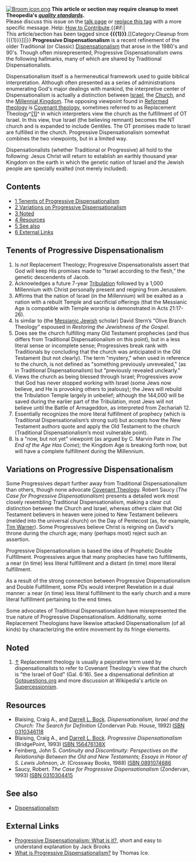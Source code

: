 [![Broom icon.png](images/thumb/9/90/Broom_icon.png/30px-Broom_icon.png.pagespeed.ce.3MDzK_R-j-.png)](http://www.theopedia.com/File:Broom_icon.png)
**This article or section may require cleanup to meet Theopedia's *[quality standards](http://www.theopedia.com/Theopedia:Writing_guide "Theopedia:Writing guide")*.**  
Please discuss this issue on the
[talk page](http://www.theopedia.com/Talk:Progressive_dispensationalism "Talk:Progressive dispensationalism")
or
[replace this tag](index.php?title=Progressive_dispensationalism&action=edit)
with a more specific message. Help:
[How to Contribute](http://www.theopedia.com/Help:How_to_contribute "Help:How to contribute").{{\#if:|  
This article/section has been tagged since
**{{{1}}}**.[[Category:Cleanup from {{{1}}}]]|}}
**Progressive Dispensationalism** is a recent refinement of the
older Traditional (or Classic)
[Dispensationalism](Dispensationalism "Dispensationalism") that
arose in the 1980's and 90's. Though often misrepresented,
Progressive Dispensationalism owns the following hallmarks, many of
which are shared by Traditional Dispensationalists.

Dispensationalism itself is a hermeneutical framework used to guide
biblical interpretation. Although often presented as a series of
administrations enumerating God's major dealings with mankind, the
interpretive center of Dispensationalism is actually a distinction
between [Israel](Israel "Israel"), the [Church](Church "Church"),
and the
[Millennial Kingdom](Millennial_Kingdom "Millennial Kingdom"). The
opposing viewpoint found in
[Reformed theology](Reformed_theology "Reformed theology") is
[Covenant theology](Covenant_theology "Covenant theology"),
sometimes referred to as Replacement Theology^[[1]](#note-0)^ in
which interpreters view the church as the fulfillment of OT Israel.
In this view, true Israel (the believing remnant) becomes the NT
church and is expanded to include Gentiles. The OT promises made to
Israel are fulfilled in the church. Progressive Dispensationalism
somewhat combines the two viewpoints, but in a limited way.

Dispensationalists (whether Traditional or Progressive) all hold to
the following: Jesus Christ will return to establish an earthly
thousand year Kingdom on the earth in which the genetic nation of
Israel and the Jewish people are specially exalted (not merely
included).

## Contents

-   [1 Tenents of Progressive Dispensationalism](#Tenents_of_Progressive_Dispensationalism)
-   [2 Variations on Progressive Dispensationalism](#Variations_on_Progressive_Dispensationalism)
-   [3 Noted](#Noted)
-   [4 Resources](#Resources)
-   [5 See also](#See_also)
-   [6 External Links](#External_Links)

## Tenents of Progressive Dispensationalism

1.  Is *not* Replacement Theology; Progressive Dispensationalists
    assert that God will keep His promises made to “Israel according to
    the flesh,” the genetic descendents of Jacob.
2.  Acknowledges a future 7-year
    [Tribulation](Tribulation "Tribulation") followed by a 1,000
    Millennium with Christ personally present and reigning from
    Jerusalem.
3.  Affirms that the nation of Israel (in the Millennium) will be
    exalted as a nation with a rebuilt Temple and sacrificial offerings
    (that the Messianic Age is compatible with Temple worship is
    demonstrated in Acts 21:17-26).
4.  Is similar to (the
    [Messianic Jewish](index.php?title=Messianic_Jewish&action=edit&redlink=1 "Messianic Jewish (page does not exist)")
    scholar) David Stern’s “Olive Branch Theology” espoused in
    *Restoring the Jewishness of the Gospel*.
5.  Does see the church fulfilling many Old Testament prophecies
    (and thus differs from Traditional Dispensationalism on this
    point), but in a less literal sense or incomplete sense;
    Progressives break rank with Traditionals by concluding that the
    church was anticipated in the Old Testament (but not clearly). The
    term "mystery," when used in reference to the church, is not
    defined as "something previously unrevealed," (as in Traditional
    Dispensationalism) but "previously revealed unclearly."
6.  Views the church as being blessed through Israel; Progressives
    avow that God has never stopped working with Israel (some Jews now
    believe, and He is provoking others to jealousy); the Jews will
    rebuild the Tribulation Temple largely in unbelief; although the
    144,000 will be saved during the earlier part of the Tribulation,
    most Jews will not believe until the Battle of Armageddon, as
    interpreted from Zechariah 12.
7.  Essentially recognizes the more literal fulfillment of prophecy
    (which is Traditional Dispensationalism’s strong suit) but accepts
    how the New Testament authors quote and apply the Old Testament to
    the church (Traditional Dispensationalism’s most vulnerable point).
8.  Is a "now, but not yet" viewpoint (as argued by C. Marvin Pate
    in *The End of the Age Has Come*); the Kingdom Age is breaking
    forth now, but will have a complete fulfillment during the
    Millennium.

## Variations on Progressive Dispensationalism

Some Progressives depart further away from Traditional
Dispensationalism than others, though none advocate
[Covenant Theology](Covenant_Theology "Covenant Theology"). Robert
Saucy (*The Case for Progressive Dispensationalism*) presents a
detailed work most closely resembling Traditional
Dispensationalism, making a clear cut distinction between the
Church and Israel, whereas others claim that Old Testament
believers in heaven were joined to New Testament believers (melded
into the universal church) on the Day of Pentecost (as, for
example,
[Tim Warner](http://www.geocities.com/lasttrumpet_2000/pd/twpd101.html)).
Some Progressives believe Christ is reigning on David's throne
during the church age; many (perhaps most) reject such an
assertion.

Progressive Dispensationalism is based the idea of Prophetic Double
Fulfillment. Progressives argue that many prophecies have two
fulfillments, a near (in time) less literal fulfillment and a
distant (in time) more literal fulfillment.

As a result of the strong connection between Progressive
Dispensationalism and Double Fulfillment, some PDs would interpret
Revelation in a dual manner: a near (in time) less literal
fulfillment to the early church and a more literal fulfillment
pertaining to the end times.

Some advocates of Traditional Dispensationalism have misrepresented
the true nature of Progressive Dispensationalism. Additionally,
some Replacement Theologians have likewise attacked
Dispensationalism (of all kinds) by characterizing the entire
movement by its fringe elements.


## Noted

1.  [↑](#ref-0) Replacement theology is usually a pejorative term
    used by dispensationalists to refer to Covenant Theology's view
    that the church is "the Israel of God" (Gal. 6:16). See a
    dispensational definition at
    [Gotquestions.org](http://www.gotquestions.org/replacement-theology.html)
    and more discussion at Wikipedia's article on
    [Supercessionism](http://en.wikipedia.org/wiki/Supersessionism).

## Resources

-   Blaising, Craig A., and
    [Darrell L. Bock](Darrell_L._Bock "Darrell L. Bock").
    *Dispensationalism, Israel and the Church: The Search for Definition*
    (Zondervan Pub. House, 1992)
    [ISBN 0310346118](http://www.theopedia.com/Special:BookSources/0310346118)
-   Blaising, Craig A., and
    [Darrell L. Bock](Darrell_L._Bock "Darrell L. Bock").
    *Progressive Dispensationalism* (BridgePoint, 1993)
    [ISBN 156476138X](http://www.theopedia.com/Special:BookSources/156476138X)
-   Feinberg, John S.
    *Continuity and Discontinuity: Perspectives on the Relationship Between the Old and New Testaments; Essays in Honor of S. Lewis Johnson, Jr.*
    (Crossway Books, 1988)
    [ISBN 0891074686](http://www.theopedia.com/Special:BookSources/0891074686)
-   Saucy, Robert. *The Case for Progressive Dispensationalism*
    (Zondervan, 1993)
    [ISBN 0310304415](http://www.theopedia.com/Special:BookSources/0310304415)

## See also

-   [Dispensationalism](Dispensationalism "Dispensationalism")

## External Links

-   [Progressive Dispensationalism: What is it?](http://www.endtimes.org/progressive_dispensationalism.html),
    short and easy to understand explanation by Jack Brooks
-   [What is Progressive Dispensationalism?](http://www.pre-trib.org/data/pdf/Ice-WhatIsProgressiveDis.pdf)
    by Thomas Ice.



